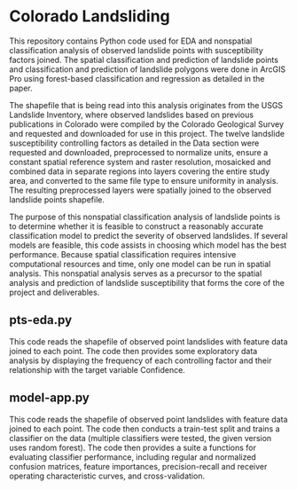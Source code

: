 # Colorado Landsliding

This repository contains Python code used for EDA and nonspatial classification analysis of observed landslide
points with susceptibility factors joined. The spatial classification and prediction of landslide points
and classification and prediction of landslide polygons were done in ArcGIS Pro using forest-based classification
and regression as detailed in the paper.

The shapefile that is being read into this analysis originates from the USGS Landslide Inventory, where observed
landslides based on previous publications in Colorado were compiled by the Colorado Geological Survey and requested
and downloaded for use in this project. The twelve landslide susceptibility controlling factors as detailed in the 
Data section were requested and downloaded, preprocessed to normalize units, ensure a constant spatial reference
system and raster resolution, mosaicked and combined data in separate regions into layers covering the entire
study area, and converted to the same file type to ensure uniformity in analysis. The resulting preprocessed
layers were spatially joined to the observed landslide points shapefile.

The purpose of this nonspatial classification analysis of landslide points is to determine whether it is feasible
to construct a reasonably accurate classification model to predict the severity of observed landslides. If several
models are feasible, this code assists in choosing which model has the best performance. Because spatial classification
requires intensive computational resources and time, only one model can be run in spatial analysis. This nonspatial
analysis serves as a precursor to the spatial analysis and prediction of landslide susceptibility that forms the core of
the project and deliverables.

## pts-eda.py

This code reads the shapefile of observed point landslides with feature data joined to each point.
The code then provides some exploratory data analysis by displaying the frequency of each controlling factor and
their relationship with the target variable Confidence. 

## model-app.py

This code reads the shapefile of observed point landslides with feature data joined to each point.
The code then conducts a train-test split and trains a classifier on the data (multiple classifiers were tested,
the given version uses random forest). The code then provides a suite a functions for evaluating classifier performance,
including regular and normalized confusion matrices, feature importances, precision-recall and receiver operating
characteristic curves, and cross-validation.
